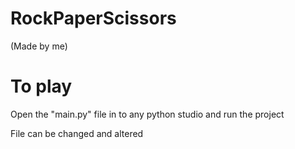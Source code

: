 # RockPaperScissors
(Made by me)



# To play

Open the "main.py" file in to any python studio and run the project

File can be changed and altered 
